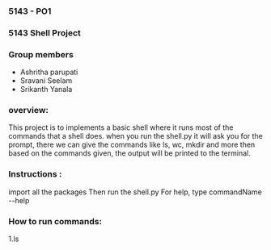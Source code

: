 ### 5143 - PO1
### 5143 Shell Project 
### Group members
- Ashritha parupati
- Sravani Seelam
- Srikanth Yanala

### overview:
This project is to implements a basic shell where it runs most of the commands that a shell does.
when you run the shell.py it will ask you for the prompt, there we can give the commands like ls, wc, mkdir and more then based on the commands given, the output will be printed to the terminal.

### Instructions :
import all the packages
Then run the shell.py
For help, type commandName --help

### How to run commands:

1.ls




